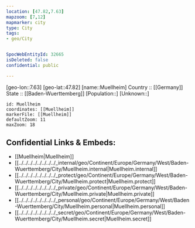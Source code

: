 ```yaml
---
location: [47.82,7.63] 
mapzoom: [7,12] 
mapmarker: city 
type: City
tags:
- geo/City


SpocWebEntityId: 32665
isDeleted: false
confidential: public

---
```

[geo-lon::7.63] 
[geo-lat::47.82] 
[name::Muellheim] 
Country :: [[Germany]]  
State :: [[Baden-Wuerttemberg]] 
[Population::] 
[Unknown::] 


```leaflet
id: Muellheim
coordinates: [[Muellheim]] 
markerFile: [[Muellheim]] 
defaultZoom: 11 
maxZoom: 18
```


## Confidential Links & Embeds: 
- [[Muellheim|Muellheim]]  
- [[../../../../../../../../_internal/geo/Continent/Europe/Germany/West/Baden-Wuerttemberg/City/Muellheim.internal|Muellheim.internal]] 
- [[../../../../../../../../_protect/geo/Continent/Europe/Germany/West/Baden-Wuerttemberg/City/Muellheim.protect|Muellheim.protect]] 
- [[../../../../../../../../_private/geo/Continent/Europe/Germany/West/Baden-Wuerttemberg/City/Muellheim.private|Muellheim.private]] 
- [[../../../../../../../../_personal/geo/Continent/Europe/Germany/West/Baden-Wuerttemberg/City/Muellheim.personal|Muellheim.personal]] 
- [[../../../../../../../../_secret/geo/Continent/Europe/Germany/West/Baden-Wuerttemberg/City/Muellheim.secret|Muellheim.secret]] 
